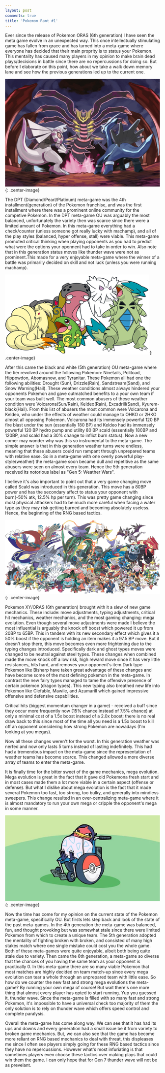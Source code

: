 ```yaml
---
layout: post
comments: true
title: 'Pokemon Rant #1'
---
```


Ever since the release of Pokemon ORAS (6th generation) I have seen the meta game evolve in an unexpected way. This once intellectually stimulating game has fallen from grace and has turned into a meta-game where everyone has decided that their main proprity is to status your Pokemon. This mentality has caused many players in my opinion to make brain dead plays/decisions in battle since there are no repercussions for doing so. But before I elaborate on this point, how about we take a walk down memory lane and see how the previous generations led up to the current one.

![Palkia(left), Giratina(middle), Dialgoa(Right)](/images/dialga-palkia-giratina.jpg){: .center-image}

The DPT (Diamond/Pearl/Platinum) meta-game was the 4th installment(generation) of the Pokemon franchise, and was the first installment where there was a prominent online community for the competive Pokemon. In the DPT meta-game OU was arguably the most balanced, unfortunately the variety then was scarce since there were a limited amount of Pokemon. In this meta-game everything had a check/counter (unless someone got really lucky with machamp), and all of the play styles (balanced, hyper offense, stall) were viable. This meta-game promoted critical thinking when playing opponents as you had to predict what were the options your oponnent had to take in order to win. Also note that in this generation status moves like thunder wave were not as prominent.This made for a very enjoyable meta-game where the winner of a battle was primarily decided on skill and not luck (unless you were running machamp).


![Ninetails(front left), Politoad(front middle), Tyranitar(front right), Hippowdon(back left), Abomasnow(back right).](/images/perma-weather.png){: .center-image}

After this came the black and white (5th generation) OU meta-game where the tier revolved around the following Pokemon: Ninetails, Politoad, Hippowdon, Abomasnow, and Tyranitar. These Pokemon all had one the following abilities: Drought (Sun), Drizzle(Rain), Sandstream(Sand), and Snow Warning(Hail). These weather conditions almost always hindered  your opponents Pokemon and gave outmatched benefits to a your own team if your team was built well. The most common abusers of these weather condition were Volcarona(Sun/Rain), Keldeo(Rain), Excadrill(Sand), Kyurem-black(Hail). From this list of abusers the most common were Volcarona and Keldeo, who under the effects of weather could manage to OHKO or 2HKO almost all opposing Pokemon. Volcarona had its immensely powerful 120 BP fire blast under the sun (essentially 180 BP) and Keldeo had its immensely powerful 120 BP hydro pump and utility 80 BP scald (essentially 180BP and 120BP, and scald had a 30% change to inflict burn status). Now a new comer may wonder why was this so instrumental to the meta-game. The simple answer is that in this generation weather turns were endless, meaning that these abusers could run rampant through unprepared teams with relative ease. So in a meta-game with one overly powerful play-style(weather) the meta-game soon became dull and repetitive as the same abusers were seen on almost every team. Hence the 5th generation received its notorious label as "Gen 5: Weather Wars".

I believe it's also important to point out that a very game changing move called Scald was introduced in this generation. This move has a 80BP power and has the secondary affect to status your opponent with burn(-50% atk, 12.5% hp per turn).  This was pretty game changing since most physical attackers had to be much more careful when facing a water type as they may risk getting burned and becoming absolutely useless.  Hence, the beginning of the RNG based tactics.


![Picture of all the mega evolutions](/images/megas.png){: .center-image}

Pokemon XY/ORAS (6th generation) brought with it a slew of new game mechanics.  These include: move adjustments, typing adjustments, critical hit mechanics, weather mechanics, and the most gaming changing: mega evolution. Even though several move adjustments were made I believe the most influential is arguably the knock off boost which powered it up from 20BP to 65BP. This in tandem with its new secondary effect which gives it a 50% boost if the opponent is holding an item makes it a 97.5 BP move. But it doesn't stop there, this move becomes even more frightening due to the typing changes introduced. Specifically dark and ghost types moves were changed to be neutral against steel types. These changes when combined made the move knock off a low risk, high reward move since it has very little resistances, hits hard, and removes your opponent's item.Dark type Pokemon like Bisharp have taken great advantage of these changes and have become some of the most defining pokemon in the meta-game.  In contrast the new fairy types managed to tame the offensive presence of certain pokemon (dragon types). This new typing also breathed new life into Pokemon like Clefable, Mawile, and Azumarill which gained impressive offensive and defensive capabilities.

Critical hits (biggest momentum changer in a game) - received a buff since they occur more frequently now (15% chance instead of 7.5% chance) at only a minimal cost of a 1.5x boost instead of a 2.0x boost; there is no real draw back to this since most of the time all you need is a 1.5x boost to kill off an opponent considering how strong Pokemon are nowadays (I'm looking at you megas).  

Now all these changes weren't for the worst. In this generation weather was nerfed and now only lasts 5 turns instead of lasting indefinitely. This had had a tremendous impact on the meta-game since the representation of weather teams has become scarce. This changed allowed a more diverse array of teams to enter the meta-game. 

 It is finally time for the bitter sweet of the game mechanics, mega evolution. Mega evolution is great in the fact that it gave old Pokemona fresh start and in most cases made them a lot more viable in a certain aspect (offense or defense). But what I dislike about mega evolution is the fact that it made several Pokemon too fast, too strong, too bulky, and generally into mindless sweepers. This change resulted in an over-centralizing meta-game where it is almost mandatory to run your own mega or cripple the opponent's mega in some manner.

![Paralyzed Taillow](/images/taillow.jpg){: .center-image}


Now the time has come for my opinion on the current state of the Pokemon meta-game, specifically OU. But firsts lets step back and look of the state of the past meta-games. In the 4th generation the meta-game was balanced, fun, and thought provoking but was somewhat stale since there were limited Pokemon from which to create a unique team. The 5th generation adopted the mentality of fighting broken with broken, and consisted of many high stakes match where one single mistake could cost you the whole game. Both of these meta-games were quite enjoyable, albeit both being quite stale due to variety. Then came the 6th generation, a meta-game so diverse that the chances of you having the same team as your opponent is practically 0. In this meta-game there are so many viable Pokemon that most matches are highly decided on team match-up since every mega evolution can tear a whole through an unprepared team with little ease. So how do we counter the new fast and strong mega evolutions the meta-game? By running your own mega of course! But wait there's one more thing that almost every player has opted to start running. Yup you guessed it, thunder wave. Since the meta-game is filled with so many fast and strong Pokemon, it's impossible to have a universal check too majority of them the only solution is to rely on thunder wave which offers speed control and complete paralysis.

Overall the meta-game has come along way. We can see that it has had its ups and downs and every generation had a small issue be it from variety to broken game mechanics. But, we can also see that the game has become more reliant on RNG based mechanics to deal with threat, this displeases me since I often see players simply going for these RNG based tactics since they have no repercussions. However what's most infuriating is that sometimes players even choose these tactics over making plays that could win them the game. I can only hope that for Gen 7 thunder wave will not be as prevelant. 
